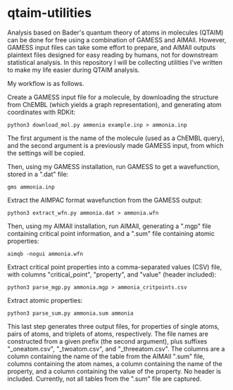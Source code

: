 # qtaim-utilities

Analysis based on Bader's quantum theory of atoms in molecules (QTAIM) can be done for free using a combination of GAMESS and AIMAll.
However, GAMESS input files can take some effort to prepare, and AIMAll outputs plaintext files designed for easy reading by humans, not for downstream statistical analysis.
In this repository I will be collecting utilities I've written to make my life easier during QTAIM analysis.

My workflow is as follows.

Create a GAMESS input file for a molecule, by downloading the structure from ChEMBL (which yields a graph representation), and generating atom coordinates with RDKit:

    python3 download_mol.py ammonia example.inp > ammonia.inp

The first argument is the name of the molecule (used as a ChEMBL query), and the second argument is a previously made GAMESS input, from which the settings will be copied.

Then, using my GAMESS installation, run GAMESS to get a wavefunction, stored in a ".dat" file:

    gms ammonia.inp

Extract the AIMPAC format wavefunction from the GAMESS output:

    python3 extract_wfn.py ammonia.dat > ammonia.wfn

Then, using my AIMAll installation, run AIMAll, generating a ".mgp" file containing critical point information, and a ".sum" file containing atomic properties:

    aimqb -nogui ammonia.wfn

Extract critical point properties into a comma-separated values (CSV) file, with columns "critical\_point", "property", and "value" (header included):

    python3 parse_mgp.py ammonia.mgp > ammonia_critpoints.csv

Extract atomic properties:

    python3 parse_sum.py ammonia.sum ammonia

This last step generates three output files, for properties of single atoms, pairs of atoms, and triplets of atoms, respectively.
The file names are constructed from a given prefix (the second argument), plus suffixes "\_oneatom.csv", "\_twoatom.csv", and "\_threeatom.csv".
The columns are a column containing the name of the table from the AIMAll ".sum" file, columns containing the atom names, a column containing the name of the property, and a column containing the value of the property.
No header is included.
Currently, not all tables from the ".sum" file are captured.
